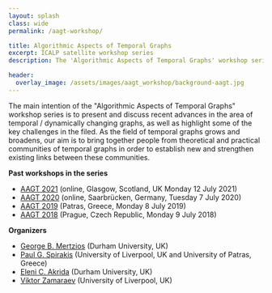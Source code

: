 ```yaml
---
layout: splash
class: wide
permalink: /aagt-workshop/

title: Algorithmic Aspects of Temporal Graphs
excerpt: ICALP satellite workshop series
description: The 'Algorithmic Aspects of Temporal Graphs' workshop series is intended to highligh and discuss recent advances and key challenges in the area of temporal graphs.

header:
  overlay_image: /assets/images/aagt_workshop/background-aagt.jpg
---
```


<!--
<div class="workshop_header">
    <h1 class="workshop_header_h1"> Algorithmic and Combinatorial Aspects of Temporal Graph Theory</h1> 
    <p>30 March 2020, University of Liverpool</p>
</div>
-->

The main intention of the "Algorithmic Aspects of Temporal Graphs" workshop series is to present and discuss recent advances in the area of temporal / dynamically changing graphs, as well as highlight some of the key challenges in the filed. As the field of temporal graphs grows and broadens, our aim is to bring together people from theoretical and practical communities of temporal graphs in order to establish new and strengthen existing links between these communities.


<div>
<strong>Past workshops in the series</strong> 
<br />
<ul>
  <li><a target="_blank" href="https://mertzios.net/Workshops/ICALP-21-Satellite/Temporal-Graphs-ICALP-2021.html">AAGT 2021</a> (online, Glasgow, Scotland, UK Monday 12 July 2021)</li>
  <li><a target="_blank" href="https://mertzios.net/Workshops/ICALP-20-Satellite/Temporal-Graphs-ICALP-2020.html">AAGT 2020</a> (online, Saarbrücken, Germany, Tuesday 7 July 2020)</li>
  <li><a target="_blank" href="https://mertzios.net/Workshops/ICALP-19-Satellite/Temporal-Graphs-ICALP-2019.html">AAGT 2019</a> (Patras, Greece, Monday 8 July 2019)</li>
  <li><a target="_blank" href="https://mertzios.net/Workshops/ICALP-18-Satellite/Temporal-Graphs-ICALP-2018.html">AAGT 2018</a> (Prague, Czech Republic, Monday 9 July 2018)</li>
</ul>
</div>

<div class="notice--primary">
<strong>Organizers</strong> 
<br />
<ul>
  <li><a target="_blank" href="https://mertzios.net/">George B. Mertzios</a> (Durham University, UK)</li>
  <li><a target="_blank" href="http://ru1.cti.gr/Paul_Spirakis/">Paul G. Spirakis</a> (University of Liverpool, UK and University of Patras, Greece)</li>
  <li><a target="_blank" href="https://www.durham.ac.uk/staff/eleni-akrida/">Eleni C. Akrida</a> (Durham University, UK)</li>
  <li><a target="_blank" href="https://victorzamaraev.com/">Viktor Zamaraev</a> (University of Liverpool, UK)</li>
</ul>
</div>







<!--
{% include feature_row %}
-->


